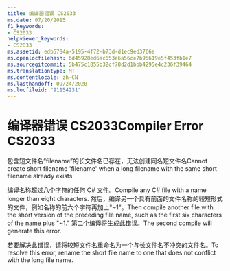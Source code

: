 ```yaml
---
title: 编译器错误 CS2033
ms.date: 07/20/2015
f1_keywords:
- CS2033
helpviewer_keywords:
- CS2033
ms.assetid: edb5784a-5195-4f72-b73d-d1ec9ed3766e
ms.openlocfilehash: 6d45928ed6ac653e6a56ce7b95619e5f453fb1e7
ms.sourcegitcommit: 5b475c1855b32cf78d2d1bbb4295e4c236f39464
ms.translationtype: MT
ms.contentlocale: zh-CN
ms.lasthandoff: 09/24/2020
ms.locfileid: "91154231"
---
```

# <a name="compiler-error-cs2033"></a><span data-ttu-id="ebb1f-102">编译器错误 CS2033</span><span class="sxs-lookup"><span data-stu-id="ebb1f-102">Compiler Error CS2033</span></span>

<span data-ttu-id="ebb1f-103">包含短文件名“filename”的长文件名已存在，无法创建同名短文件名</span><span class="sxs-lookup"><span data-stu-id="ebb1f-103">Cannot create short filename 'filename' when a long filename with the same short filename already exists</span></span>  
  
 <span data-ttu-id="ebb1f-104">编译名称超过八个字符的任何 C# 文件。</span><span class="sxs-lookup"><span data-stu-id="ebb1f-104">Compile any C# file with a name longer than eight characters.</span></span> <span data-ttu-id="ebb1f-105">然后，编译另一个具有前面的文件名称的较短形式的文件，例如名称的前六个字符再加上"~1"。</span><span class="sxs-lookup"><span data-stu-id="ebb1f-105">Then compile another file with the short version of the preceding file name, such as the first six characters of the name plus "~1."</span></span> <span data-ttu-id="ebb1f-106">第二个编译将生成此错误。</span><span class="sxs-lookup"><span data-stu-id="ebb1f-106">The second compile will generate this error.</span></span>  
  
 <span data-ttu-id="ebb1f-107">若要解决此错误，请将较短文件名重命名为一个与长文件名不冲突的文件名。</span><span class="sxs-lookup"><span data-stu-id="ebb1f-107">To resolve this error, rename the short file name to one that does not conflict with the long file name.</span></span>

